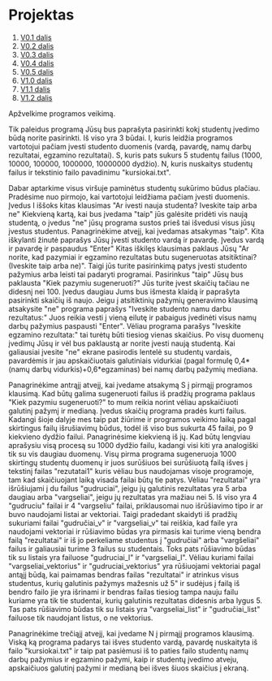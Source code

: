 # Projektas

1. [V0.1 dalis](https://github.com/evmon6463/Projektas/releases/tag/v0.1) 
2. [V0.2 dalis](https://github.com/evmon6463/Projektas/releases/tag/v0.2)
3. [V0.3 dalis](https://github.com/evmon6463/Projektas/releases/tag/v0.3)
4. [V0.4 dalis](https://github.com/evmon6463/Projektas/releases/tag/v0.4)
5. [V0.5 dalis](https://github.com/evmon6463/Projektas/releases/tag/v0.5)
6. [V1.0 dalis](https://github.com/evmon6463/Projektas/releases/tag/v1.0)
7. [V1.1 dalis](https://github.com/evmon6463/Projektas2/releases/tag/v1.1)
8. [V1.2 dalis](https://github.com/evmon6463/Projektas2/releases/tag/v1.2)

Apžvelkime programos veikimą.

Tik paleidus programą Jūsų bus paprašyta pasirinkti kokį studentų įvedimo būdą norite pasirinkti. Iš viso yra 3 būdai. I, kuris leidžia programos vartotojui pačiam įvesti studento duomenis (vardą, pavardę, namų darbų rezultatai, egzamino rezultatai). S, kuris pats sukurs 5 studentų failus (1000, 10000, 100000, 1000000, 10000000 dydžio). N, kuris nuskaitys studentų failus ir tekstinio failo pavadinimu "kursiokai.txt".

Dabar aptarkime visus viršuje paminėtus studentų sukūrimo būdus plačiau. Pradėsime nuo pirmojo, kai vartotojui leidžiama pačiam įvesti duomenis.
Įvedus I iššoks kitas klausimas "Ar ivesti nauja studenta? Iveskite taip arba ne" Kiekvieną kartą, kai bus įvedama "taip" jūs galėsite pridėti vis naują studentą, o įvedus "ne" jūsų programa sustos prieš tai išvedusi visus jūsų įvestus studentus.
Panagrinėkime atvejį, kai įvedamas atsakymas "taip". Kita iškylanti žinutė paprašys Jūsų įvesti studento vardą ir pavardę. Įvedus vardą ir pavardę ir paspaudus "Enter" Kitas iškilęs klausimas paklaus Jūsų "Ar norite, kad pazymiai ir egzamino rezultatas butu sugeneruotas atsitiktinai? (Iveskite taip arba ne)". Taigi jūs turite pasirinkimą patys įvesti studento pažymius arba leisti tai padaryti programai. Pasirinkus "taip" Jūsų bus paklausta "Kiek pazymiu sugeneruoti?" Jūs turite įvest skaičių tačiau ne didesnį nei 100. Įvedus daugiau Jums bus išmesta klaidą ir paprašyta pasirinkti skaičių iš naujo. Jeigu į atsitiktinių pažymių generavimo klausimą atsakysite "ne" programa paprašys "Iveskite studento namu darbu rezultatus:" Juos reikia vesti į vieną eilutę ir pabaigus įvedinėti visus namų darbų pažymius paspausti "Enter". Vėliau programa parašys "Iveskite egzamino rezultata:" tai turėtų būti tiesiog vienas skaičius. Po visų duomenų įvedimų Jūsų ir vėl bus paklaustą ar norite įvesti naują studentą. Kai galiausiai įvesite "ne" ekrane pasirodis lentelė su studentų vardais, pavardėmis ir jau apskaičiuotais galutiniais vidurkiai (pagal formulę 0,4*(namų darbų vidurkis)+0,6*egzaminas) bei namų darbų pažymių mediana.

Panagrinėkime antrąjį atvejį, kai įvedame atsakymą S į pirmąjį programos klausimą.
Kad būtų galima sugeneruoti failus iš pradžių programa paklaus "Kiek pazymiu sugeneruoti?" to mum reikia norint vėliau apskaičiuoti galutinį pažymį ir medianą. Įvedus skaičių programa pradės kurti failus. Kadangi šioje dalyje mes taip pat žiūrime ir programos veikimo laiką pagal skirtingus failų išrušiavimų būdus, todėl iš viso bus sukurta 45 failai, po 9 kiekvieno dydžio failui. Panagrinėsime kiekvieną iš jų. Kad būtų lengviau aprašysiu visą procesą su 1000 dydžio failu, kadangi visi kiti yra analogiški tik su vis daugiau duomenų. Visų pirma programa sugeneruoja 1000 skirtingų studentų duomenų ir juos surūšiuos bei surūšiuotą failą išves į tekstinį failas "rezutatai1" kuris vėliau bus naudojamas visoje programoje, tam kad skaičiuojant laiką visada failai būtų tie patys. Vėliau "rezultatai" yra išrūšiujami į du failus "gudruciai", jeigu jų galutinis rezultatas yra 5 arba daugiau arba "vargseliai", jeigu jų rezultatas yra mažiau nei 5. Iš viso yra 4 "gudruciu" failai ir 4 "vargseliu" failai, priklausomai nuo išrūšiavimo tipo ir ar buvo naudojami listai ar vektoriai. Taigi pradedant skaidyti iš pradžių sukuriami failai "gudručiai_v" ir "vargseliai_v" tai reiškia, kad faile yra naudojami vektoriai ir rūšiavimo būdas yra pirmasis kai turime vieną bendra failą "rezultatai" ir iš jo perkeliame studentus į "gudručiai" arba "vargšeliai" failus ir galiausiai turime 3 failus su studentais. Toks pats rūšiavimo būdas tik su listais yra failuose "gudruciai_l" ir "vargseliai_l". Vėliau kuriami failai "vargseliai_vektorius" ir "gudruciai_vektorius" yra rūšiuojami vektoriai pagal antąjį būdą, kai paimamas bendras failas "rezultatai" ir atrinkus visus studentus, kurių galutinis pažymys mažesnis už 5" ir sudėjus į failą iš bendro failo jie yra išrinami ir bendras failas tiesiog tampa nauju failu kuriame yra tik tie studentai, kurių galutinis rezultatas didesnis arba lygus 5. Tas pats rūšiavimo būdas tik su listais yra "vargseliai_list" ir "gudručiai_list" failuose tik naudojant listus, o ne vektorius.

Panagrinėkime trečiąjį atvejį, kai įvedame N į pirmąjį programos klausimą. 
Viską ką programa padarys tai išves studento vardą, pavardę nuskaityta iš failo "kursiokai.txt" ir taip pat pasiėmusi iš to paties failo studentų namų darbų pažymius ir egzamino pažymi, kaip ir studentų įvedimo atveju, apskaičiuos galutinį pažymi ir medianą bei išves šiuos skaičius į ekraną.
